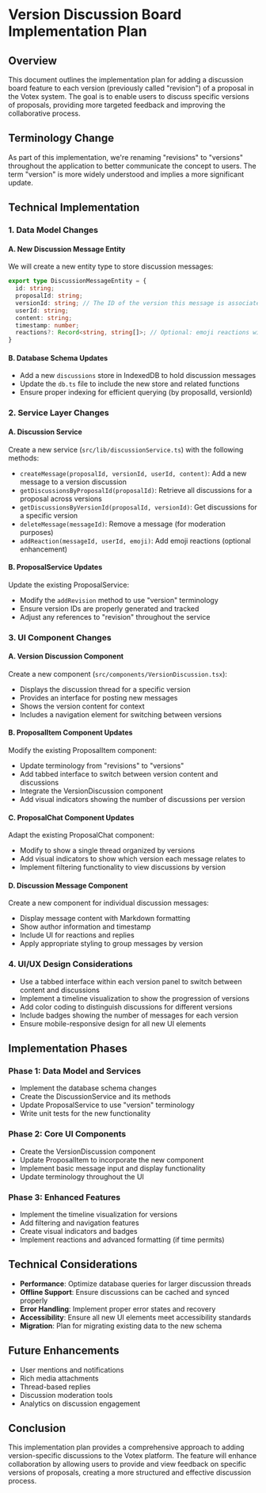 # Version Discussion Board Implementation Plan

## Overview

This document outlines the implementation plan for adding a discussion board feature to each version (previously called "revision") of a proposal in the Votex system. The goal is to enable users to discuss specific versions of proposals, providing more targeted feedback and improving the collaborative process.

## Terminology Change

As part of this implementation, we're renaming "revisions" to "versions" throughout the application to better communicate the concept to users. The term "version" is more widely understood and implies a more significant update.

## Technical Implementation

### 1. Data Model Changes

#### A. New Discussion Message Entity

We will create a new entity type to store discussion messages:

```typescript
export type DiscussionMessageEntity = {
  id: string;
  proposalId: string;
  versionId: string; // The ID of the version this message is associated with
  userId: string;
  content: string;
  timestamp: number;
  reactions?: Record<string, string[]>; // Optional: emoji reactions with user IDs
}
```

#### B. Database Schema Updates

- Add a new `discussions` store in IndexedDB to hold discussion messages
- Update the `db.ts` file to include the new store and related functions
- Ensure proper indexing for efficient querying (by proposalId, versionId)

### 2. Service Layer Changes

#### A. Discussion Service

Create a new service (`src/lib/discussionService.ts`) with the following methods:

- `createMessage(proposalId, versionId, userId, content)`: Add a new message to a version discussion
- `getDiscussionsByProposalId(proposalId)`: Retrieve all discussions for a proposal across versions
- `getDiscussionsByVersionId(proposalId, versionId)`: Get discussions for a specific version
- `deleteMessage(messageId)`: Remove a message (for moderation purposes)
- `addReaction(messageId, userId, emoji)`: Add emoji reactions (optional enhancement)

#### B. ProposalService Updates

Update the existing ProposalService:

- Modify the `addRevision` method to use "version" terminology
- Ensure version IDs are properly generated and tracked
- Adjust any references to "revision" throughout the service

### 3. UI Component Changes

#### A. Version Discussion Component

Create a new component (`src/components/VersionDiscussion.tsx`):

- Displays the discussion thread for a specific version
- Provides an interface for posting new messages
- Shows the version content for context
- Includes a navigation element for switching between versions

#### B. ProposalItem Component Updates

Modify the existing ProposalItem component:

- Update terminology from "revisions" to "versions"
- Add tabbed interface to switch between version content and discussions
- Integrate the VersionDiscussion component
- Add visual indicators showing the number of discussions per version

#### C. ProposalChat Component Updates

Adapt the existing ProposalChat component:

- Modify to show a single thread organized by versions
- Add visual indicators to show which version each message relates to
- Implement filtering functionality to view discussions by version

#### D. Discussion Message Component

Create a new component for individual discussion messages:

- Display message content with Markdown formatting
- Show author information and timestamp
- Include UI for reactions and replies
- Apply appropriate styling to group messages by version

### 4. UI/UX Design Considerations

- Use a tabbed interface within each version panel to switch between content and discussions
- Implement a timeline visualization to show the progression of versions
- Add color coding to distinguish discussions for different versions
- Include badges showing the number of messages for each version
- Ensure mobile-responsive design for all new UI elements

## Implementation Phases

### Phase 1: Data Model and Services

- Implement the database schema changes
- Create the DiscussionService and its methods
- Update ProposalService to use "version" terminology
- Write unit tests for the new functionality

### Phase 2: Core UI Components

- Create the VersionDiscussion component
- Update ProposalItem to incorporate the new component
- Implement basic message input and display functionality
- Update terminology throughout the UI

### Phase 3: Enhanced Features

- Implement the timeline visualization for versions
- Add filtering and navigation features
- Create visual indicators and badges
- Implement reactions and advanced formatting (if time permits)

## Technical Considerations

- **Performance**: Optimize database queries for larger discussion threads
- **Offline Support**: Ensure discussions can be cached and synced properly
- **Error Handling**: Implement proper error states and recovery
- **Accessibility**: Ensure all new UI elements meet accessibility standards
- **Migration**: Plan for migrating existing data to the new schema

## Future Enhancements

- User mentions and notifications
- Rich media attachments
- Thread-based replies
- Discussion moderation tools
- Analytics on discussion engagement

## Conclusion

This implementation plan provides a comprehensive approach to adding version-specific discussions to the Votex platform. The feature will enhance collaboration by allowing users to provide and view feedback on specific versions of proposals, creating a more structured and effective discussion process.